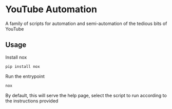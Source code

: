 # YouTube Automation

A family of scripts for automation and semi-automation of the tedious bits of YouTube

## Usage

Install nox

```bash
pip install nox
```

Run the entrypoint

```bash
nox
```

By default, this will serve the help page, select the script to run according to the instructions provided
